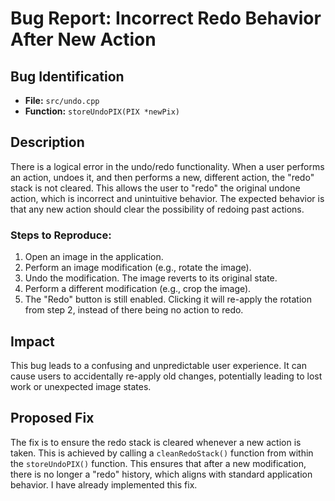 # Bug Report: Incorrect Redo Behavior After New Action

## Bug Identification

*   **File:** `src/undo.cpp`
*   **Function:** `storeUndoPIX(PIX *newPix)`

## Description

There is a logical error in the undo/redo functionality. When a user performs an action, undoes it, and then performs a new, different action, the "redo" stack is not cleared. This allows the user to "redo" the original undone action, which is incorrect and unintuitive behavior. The expected behavior is that any new action should clear the possibility of redoing past actions.

### Steps to Reproduce:

1.  Open an image in the application.
2.  Perform an image modification (e.g., rotate the image).
3.  Undo the modification. The image reverts to its original state.
4.  Perform a different modification (e.g., crop the image).
5.  The "Redo" button is still enabled. Clicking it will re-apply the rotation from step 2, instead of there being no action to redo.

## Impact

This bug leads to a confusing and unpredictable user experience. It can cause users to accidentally re-apply old changes, potentially leading to lost work or unexpected image states.

## Proposed Fix

The fix is to ensure the redo stack is cleared whenever a new action is taken. This is achieved by calling a `cleanRedoStack()` function from within the `storeUndoPIX()` function. This ensures that after a new modification, there is no longer a "redo" history, which aligns with standard application behavior. I have already implemented this fix.
